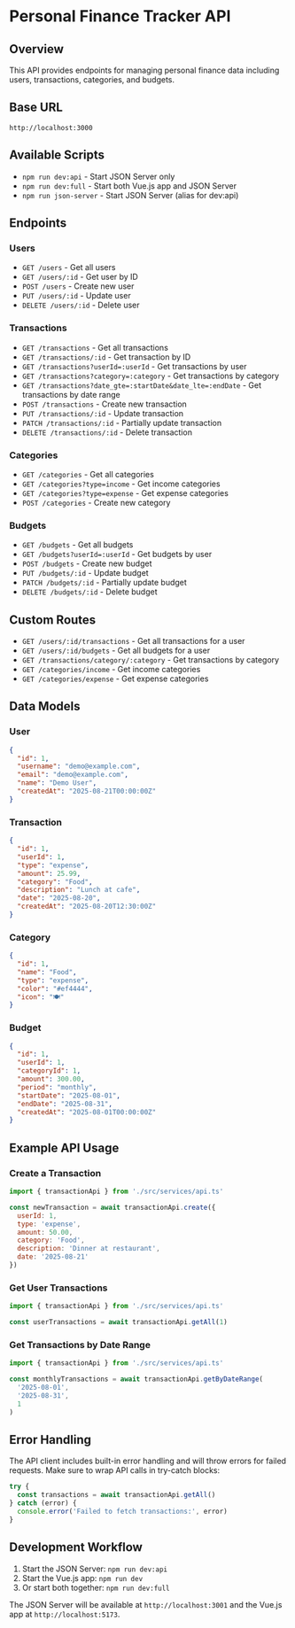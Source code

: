 # Personal Finance Tracker API

## Overview

This API provides endpoints for managing personal finance data including users, transactions, categories, and budgets.

## Base URL

```
http://localhost:3000
```

## Available Scripts

- `npm run dev:api` - Start JSON Server only
- `npm run dev:full` - Start both Vue.js app and JSON Server
- `npm run json-server` - Start JSON Server (alias for dev:api)

## Endpoints

### Users

- `GET /users` - Get all users
- `GET /users/:id` - Get user by ID
- `POST /users` - Create new user
- `PUT /users/:id` - Update user
- `DELETE /users/:id` - Delete user

### Transactions

- `GET /transactions` - Get all transactions
- `GET /transactions/:id` - Get transaction by ID
- `GET /transactions?userId=:userId` - Get transactions by user
- `GET /transactions?category=:category` - Get transactions by category
- `GET /transactions?date_gte=:startDate&date_lte=:endDate` - Get transactions by date range
- `POST /transactions` - Create new transaction
- `PUT /transactions/:id` - Update transaction
- `PATCH /transactions/:id` - Partially update transaction
- `DELETE /transactions/:id` - Delete transaction

### Categories

- `GET /categories` - Get all categories
- `GET /categories?type=income` - Get income categories
- `GET /categories?type=expense` - Get expense categories
- `POST /categories` - Create new category

### Budgets

- `GET /budgets` - Get all budgets
- `GET /budgets?userId=:userId` - Get budgets by user
- `POST /budgets` - Create new budget
- `PUT /budgets/:id` - Update budget
- `PATCH /budgets/:id` - Partially update budget
- `DELETE /budgets/:id` - Delete budget

## Custom Routes

- `GET /users/:id/transactions` - Get all transactions for a user
- `GET /users/:id/budgets` - Get all budgets for a user
- `GET /transactions/category/:category` - Get transactions by category
- `GET /categories/income` - Get income categories
- `GET /categories/expense` - Get expense categories

## Data Models

### User

```json
{
  "id": 1,
  "username": "demo@example.com",
  "email": "demo@example.com",
  "name": "Demo User",
  "createdAt": "2025-08-21T00:00:00Z"
}
```

### Transaction

```json
{
  "id": 1,
  "userId": 1,
  "type": "expense",
  "amount": 25.99,
  "category": "Food",
  "description": "Lunch at cafe",
  "date": "2025-08-20",
  "createdAt": "2025-08-20T12:30:00Z"
}
```

### Category

```json
{
  "id": 1,
  "name": "Food",
  "type": "expense",
  "color": "#ef4444",
  "icon": "🍽️"
}
```

### Budget

```json
{
  "id": 1,
  "userId": 1,
  "categoryId": 1,
  "amount": 300.00,
  "period": "monthly",
  "startDate": "2025-08-01",
  "endDate": "2025-08-31",
  "createdAt": "2025-08-01T00:00:00Z"
}
```

## Example API Usage

### Create a Transaction

```javascript
import { transactionApi } from './src/services/api.ts'

const newTransaction = await transactionApi.create({
  userId: 1,
  type: 'expense',
  amount: 50.00,
  category: 'Food',
  description: 'Dinner at restaurant',
  date: '2025-08-21'
})
```

### Get User Transactions

```javascript
import { transactionApi } from './src/services/api.ts'

const userTransactions = await transactionApi.getAll(1)
```

### Get Transactions by Date Range

```javascript
import { transactionApi } from './src/services/api.ts'

const monthlyTransactions = await transactionApi.getByDateRange(
  '2025-08-01',
  '2025-08-31',
  1
)
```

## Error Handling

The API client includes built-in error handling and will throw errors for failed requests. Make sure to wrap API calls in try-catch blocks:

```javascript
try {
  const transactions = await transactionApi.getAll()
} catch (error) {
  console.error('Failed to fetch transactions:', error)
}
```

## Development Workflow

1. Start the JSON Server: `npm run dev:api`
2. Start the Vue.js app: `npm run dev`
3. Or start both together: `npm run dev:full`

The JSON Server will be available at `http://localhost:3001` and the Vue.js app at `http://localhost:5173`.

